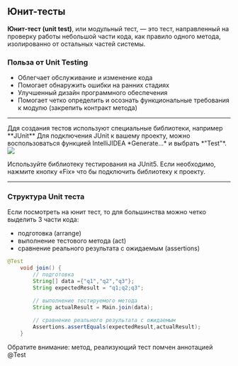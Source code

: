 ## Юнит-тесты

**Юнит-тест (unit test)**, или модульный тест, — это тест, направленный на  проверку работы небольшой части кода, 
как правило одного метода, изолированно от остальных частей системы.

### Польза от Unit Testing
* Облегчает обслуживание и изменение кода  
* Помогает обнаружить ошибки на ранних стадиях  
* Улучшенный дизайн программного обеспечения  
* Помогает четко определить и осознать функциональные требования к модулю (закрепить контракт метода)  

<hr/>
Ддя создания тестов используют специальные библиотеки, например **JUnit**
Для подключения JUnit к вашему проекту, можно воспользоваться функцией IntelliJIDEA *Generate...* и выбрать *"Test"*. 

<img src="https://tutorials.tinyappco.com/Content/Images/Java/IntelliJ-Create-Test-JUnit-5.png">

Используйте  библиотеку тестирования на JUnit5. Если необходимо, нажмите кнопку «Fix» что бы подключить библиотеку к проекту. 
<hr/>

### Структура Unit теста


Если посмотреть на юнит тест, то для большинства можно четко выделить 3 части кода:
- подготовка (arrange)
- выполнение тестового метода (act)
- сравнение реального результата с ожидаемым (assertions)  

~~~java
@Test
    void join() {
        // подготовка
        String[] data ={"q1","q2","q3"};
        String expectedResult = "q1;q2;q3";

        // выполнение тестируемого метода
        String actualResult = Main.join(data);
        
        // сравнение реального результата с ожидаемым
        Assertions.assertEquals(expectedResult,actualResult);
    }
~~~
Обратите внимание: метод, реализующий тест помчен аннотацией @Test